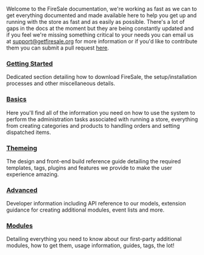 Welcome to the FireSale documentation, we're working as fast as we can to get everything documented and made available here to help you get up and running with the store as fast and as easily as possible. There's a lot of gaps in the docs at the moment but they are being constantly updated and if you feel we're missing something critical to your needs you can email us at [support@getfiresale.org](mailto:support@getfiresale.org) for more information or if you'd like to contribute them you can submit a pull request [here](http://www.github.com/firesale/firesale-documentation).

### [Getting Started](/documentation/getting-started/)

Dedicated section detailing how to download FireSale, the setup/installation processes and other miscellaneous details.

### [Basics](/documentation/basics/)

Here you'll find all of the information you need on how to use the system to perform the administration tasks associated with running a store, everything from creating categories and products to handling orders and setting dispatched items.

### [Themeing](/documentation/themeing/)

The design and front-end build reference guide detailing the required templates, tags, plugins and features we provide to make the user experience amazing.

### [Advanced](/documentation/advanced/)

Developer information including API reference to our models, extension guidance for creating additional modules, event lists and more.

### [Modules](/documentation/modules/)

Detailing everything you need to know about our first-party additional modules, how to get them, usage information, guides, tags, the lot!